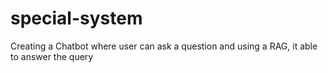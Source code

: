 # special-system
Creating a Chatbot where user can ask a question and using a RAG, it able to answer the query
